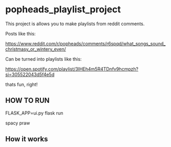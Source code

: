 # popheads_playlist_project

This project is allows you to make playlists from reddit comments.

Posts like this:

https://www.reddit.com/r/popheads/comments/r6spqd/what_songs_sound_christmasy_or_wintery_even/

Can be turned into playlists like this:

https://open.spotify.com/playlist/3IHEh4m5R4TDnfv9hcmpzh?si=305522043d5f4e5d

thats fun, right!

## HOW TO RUN

FLASK_APP=ui.py flask run

spacy
praw

## How it works
